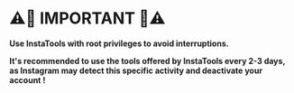 # ⚠️🚨 IMPORTANT 🚨⚠️

**Use InstaTools with root privileges to avoid interruptions.**

**It's recommended to use the tools offered by InstaTools every 2-3 days, as Instagram may detect this specific activity and deactivate your account !**